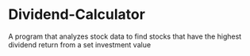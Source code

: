 # Dividend-Calculator
A program that analyzes stock data to find stocks that have the highest dividend return from a set investment value
